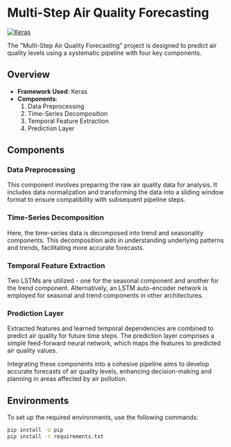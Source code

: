 # Multi-Step Air Quality Forecasting

[![Keras](https://img.shields.io/badge/Keras-FF0000?style=for-the-badge&logo=keras&logoColor=white)](https://keras.io/)

The "Multi-Step Air Quality Forecasting" project is designed to predict air quality levels using a systematic pipeline with four key components.

## Overview

- **Framework Used**: Keras
- **Components**:
  1. Data Preprocessing
  2. Time-Series Decomposition
  3. Temporal Feature Extraction
  4. Prediction Layer

## Components

### Data Preprocessing

This component involves preparing the raw air quality data for analysis. It includes data normalization and transforming the data into a sliding window format to ensure compatibility with subsequent pipeline steps.

### Time-Series Decomposition

Here, the time-series data is decomposed into trend and seasonality components. This decomposition aids in understanding underlying patterns and trends, facilitating more accurate forecasts.

### Temporal Feature Extraction

Two LSTMs are utilized - one for the seasonal component and another for the trend component. Alternatively, an LSTM auto-encoder network is employed for seasonal and trend components in other architectures.

### Prediction Layer

Extracted features and learned temporal dependencies are combined to predict air quality for future time steps. The prediction layer comprises a simple feed-forward neural network, which maps the features to predicted air quality values.

Integrating these components into a cohesive pipeline aims to develop accurate forecasts of air quality levels, enhancing decision-making and planning in areas affected by air pollution.

## Environments

To set up the required environments, use the following commands:

```bash
pip install -U pip
pip install -r requirements.txt
```

